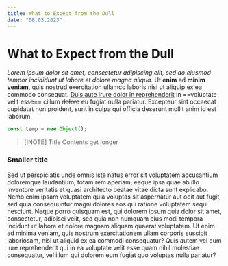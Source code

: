 ```yaml
---
title: What to Expect from the Dull
date: "08.03.2023"
---
```


# What to Expect from the Dull

*Lorem ipsum dolor sit amet, consectetur adipiscing elit, sed do eiusmod tempor incididunt ut labore et dolore magna aliqua.* Ut **enim** ad **minim veniam**, quis nostrud exercitation ullamco laboris nisi ut aliquip ex ea commodo consequat. <ins>Duis aute irure dolor in reprehenderit</ins> in ==voluptate velit esse== cillum ~~dolore~~ eu fugiat nulla pariatur. Excepteur sint occaecat cupidatat non proident, sunt in culpa qui officia deserunt mollit anim id est laborum.


```js
const temp = new Object();
```


> [!NOTE] Title
> Contents get longer

### Smaller title

Sed ut perspiciatis unde omnis iste natus error sit voluptatem accusantium doloremque laudantium, totam rem aperiam, eaque ipsa quae ab illo inventore veritatis et quasi architecto beatae vitae dicta sunt explicabo. Nemo enim ipsam voluptatem quia voluptas sit aspernatur aut odit aut fugit, sed quia consequuntur magni dolores eos qui ratione voluptatem sequi nesciunt. Neque porro quisquam est, qui dolorem ipsum quia dolor sit amet, consectetur, adipisci velit, sed quia non numquam eius modi tempora incidunt ut labore et dolore magnam aliquam quaerat voluptatem. Ut enim ad minima veniam, quis nostrum exercitationem ullam corporis suscipit laboriosam, nisi ut aliquid ex ea commodi consequatur? Quis autem vel eum iure reprehenderit qui in ea voluptate velit esse quam nihil molestiae consequatur, vel illum qui dolorem eum fugiat quo voluptas nulla pariatur?


